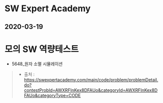 # SW Expert Academy


## 2020-03-19
# 모의 SW 역량테스트
* 5648_원자 소멸 시뮬레이션
> * 출처 : https://swexpertacademy.com/main/code/problem/problemDetail.do?contestProbId=AWXRFInKex8DFAUo&categoryId=AWXRFInKex8DFAUo&categoryType=CODE